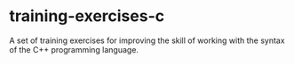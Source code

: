 # training-exercises-c
A set of training exercises for improving the skill of working with the syntax of the C++ programming language.
